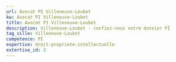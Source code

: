 ```yaml
---
url: Avocat PI Villeneuve-Loubet
kw: Avocat PI Villeneuve-Loubet
title: Avocat PI Villeneuve-Loubet
description: Villeneuve-Loubet - confiez-nous votre dossier PI
tag_ville: Villeneuve-Loubet
competence: PI
expertise: droit-propriete-intellectuelle
extertise_id: 2
---
```

